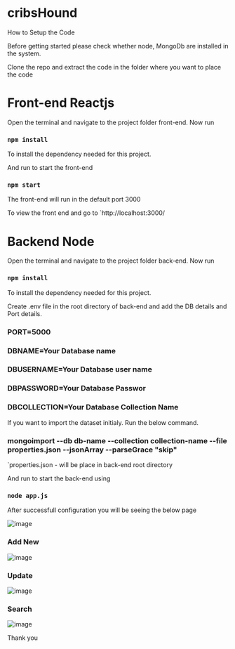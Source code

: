 # cribsHound

How to Setup the Code

Before getting started please check whether node, MongoDb are installed in the system.

Clone the repo and extract the code in the folder where you want to place the code

# Front-end Reactjs
Open the terminal and navigate to the project folder front-end.  Now run

### `npm install`

To install the dependency needed for this project.  

And run to start the front-end

### `npm start`

The front-end will run in the default port 3000 

To view the front end and go to `http://localhost:3000/

# Backend Node

Open the terminal and navigate to the project folder back-end.  Now run 

### `npm install`

To install the dependency needed for this project.  

Create .env file in the root directory of back-end and add the DB details and Port details.

### PORT=5000
### DBNAME=Your Database name
### DBUSERNAME=Your Database user name
### DBPASSWORD=Your Database Passwor
### DBCOLLECTION=Your Database Collection Name

If you want to import the dataset initialy.  Run the below command. 

### mongoimport --db db-name --collection collection-name --file properties.json --jsonArray --parseGrace "skip"

`properties.json - will be place in back-end root directory

And run to start the back-end using 

### `node app.js`

After successfull configuration you will be seeing the below page

![image](https://github.com/nigila22/cribsHound/assets/144683754/70703def-db2c-4470-89e0-e5d84462621d)

### Add New
![image](https://github.com/nigila22/cribsHound/assets/144683754/7401a178-03e9-4602-89ce-a57c69f21a9a)

### Update 

![image](https://github.com/nigila22/cribsHound/assets/144683754/b92d2419-cddb-448d-8c7c-a036ce8d82e3)

### Search
![image](https://github.com/nigila22/cribsHound/assets/144683754/0bb99862-59a3-4938-abae-49ad62c9173d)

Thank you
